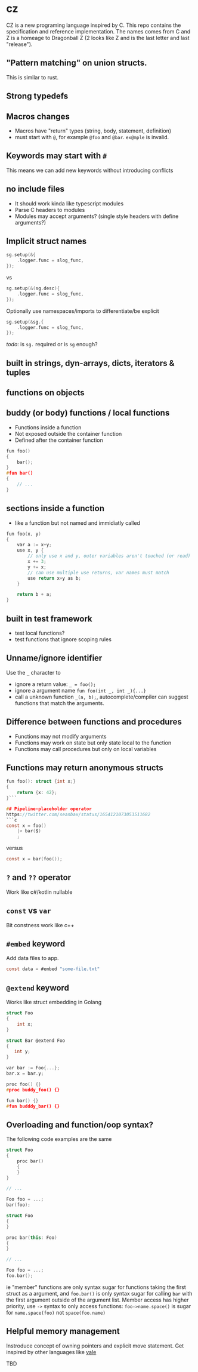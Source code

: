 # cz

CZ is a new programing language inspired by C. This repo contains the specification and reference implementation. The names comes from C and Z is a homeage to Dragonball Z (2 looks like Z and is the last letter and last "release").


## "Pattern matching" on union structs.
This is similar to rust.

## Strong typedefs

## Macros changes
* Macros have "return" types (string, body, statement, definition)
* must start with `@`, for example `@foo` and `@bar`. `ex@mple` is invalid.

## Keywords may start with `#`
This means we can add new keywords without introducing conflicts

## no include files
* It should work kinda like typescript modules
* Parse C headers to modules
* Modules may accept arguments? (single style headers with define arguments?)

## Implicit struct names 
```c
sg.setup(&{
    .logger.func = slog_func,
});
```
vs

```c
sg.setup(&(sg.desc){
    .logger.func = slog_func,
});
```

Optionally use namespaces/imports to differentiate/be explicit

```c
sg.setup(&sg.{
    .logger.func = slog_func,
});
```
*todo*: is `sg.` required or is `sg` enough?

## built in strings, dyn-arrays, dicts, iterators & tuples

## functions on objects

## buddy (or body) functions / local functions
* Functions inside a function
* Not exposed outside the container function
* Defined after the container function
```c
fun foo()
{
    bar();
}
#fun bar()
{
    // ...
}
```

## sections inside a function
* like a function but not named and immidiatly called

```c
fun foo(x, y)
{
    var a := x+y;
    use x, y {
        // only use x and y, outer variables aren't touched (or read)
        x += 3;
        y += x;
        // can use multiple use returns, var names must match
        use return x+y as b;
    }

    return b + a;
}
```

## built in test framework
* test local functions?
* test functions that ignore scoping rules

## Unname/ignore identifier
Use the `_` character to
* ignore a return value: `_ = foo();`
* ignore a argument name `fun foo(int _, int _){...}`
* call a unknown function `_(a, b);`, autocomplete/compiler can suggest functions that match the arguments.

## Difference between functions and procedures
* Functions may not modify arguments
* Functions may work on state but only state local to the function
* Functions may call procedures but only on local variables

## Functions may return anonymous structs
```c
fun foo(): struct {int x;}
{
    return {x: 42};
}```

## Pipeline-placeholder operator
https://twitter.com/seanbax/status/1654121073053511682
```c
const x = foo()
    |> bar($)
    ;
```
versus
```c
const x = bar(foo());
```

## `?` and `??` operator
Work like c#/kotlin nullable

## `const` vs `var`
Bit constness work like c++


## `#embed` keyword
Add data files to app.
```c
const data = #embed "some-file.txt"
```

## `@extend` keyword
Works like struct embedding in Golang

```c
struct Foo
{
    int x;
}

struct Bar @extend Foo
{
   int y;
}

var bar := Foo{...};
bar.x = bar.y;
```


```c
proc foo() {}
#proc buddy_foo() {}

fun bar() {}
#fun budddy_bar() {}
```

## Overloading and function/oop syntax?

The following code examples are the same

```c
struct Foo
{
    proc bar()
    {
    }
}

// ...

Foo foo = ...;
bar(foo);
```

```cpp
struct Foo
{
}

proc bar(this: Foo)
{
}

// ...

Foo foo = ...;
foo.bar();
```

ie "member" functions are only syntax sugar for functions taking the first struct as a argument, and `foo.bar()` is only syntax sugar for calling `bar` with the first argument outside of the argument list.
Member access has higher priority, use `->` syntax to only access functions: `foo->name.space()` is sugar for `name.space(foo)` not `space(foo.name)`


## Helpful memory management
Instroduce concept of owning pointers and explicit move statement. Get inspired by other languages like [vale](https://verdagon.dev/blog/single-ownership-without-borrow-checking-rc-gc)

TBD

